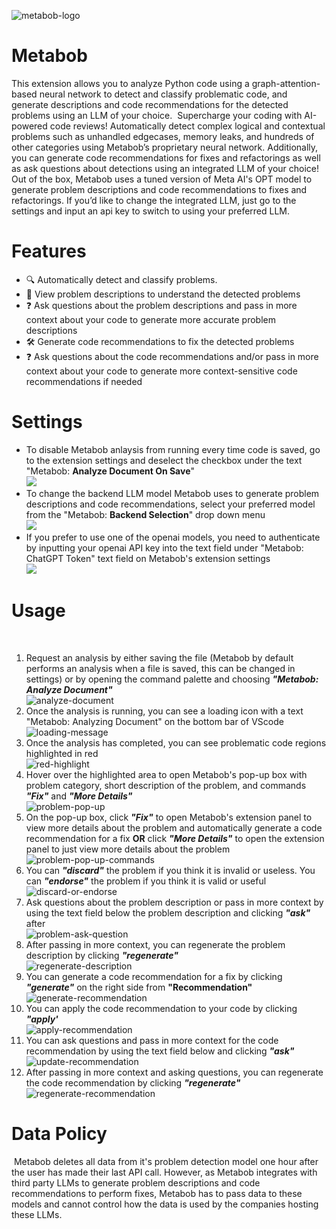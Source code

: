 ​![metabob-logo](docs/img/docs-metabob-logo.png)
​
# Metabob​

This extension allows you to analyze Python code using a graph-attention-based neural network to detect and classify problematic code, and generate descriptions and code recommendations for the detected problems using an LLM of your choice. 
​
Supercharge your coding with AI-powered code reviews! Automatically detect complex logical and contextual problems such as unhandled edgecases, memory leaks, and hundreds of other categories using Metabob’s proprietary neural network. Additionally, you can generate code recommendations for fixes and refactorings as well as ask questions about detections using an integrated LLM of your choice! 
​
Out of the box, Metabob uses a tuned version of Meta AI's OPT model to generate problem descriptions and code recommendations to fixes and refactorings. If you’d like to change the integrated LLM, just go to the settings and input an api key to switch to using your preferred LLM. 
​
# Features
* :mag: Automatically detect and classify problems. 
* :eyes: View problem descriptions to understand the detected problems
* :question: Ask questions about the problem descriptions and pass in more context about your code to generate more accurate problem descriptions
* :hammer_and_wrench: Generate code recommendations to fix the detected problems
* :question: Ask questions about the code recommendations and/or pass in more context about your code to generate more context-sensitive code recommendations if needed
​​
# Settings​

* To disable Metabob anlaysis from running every time code is saved, go to the extension settings and deselect the checkbox under the text "Metabob: **Analyze Document On Save**"  
![](docs/img/docs-analyze-on-save.png)
​
* To change the backend LLM model Metabob uses to generate problem descriptions and code recommendations, select your preferred model from the "Metabob: **Backend Selection**" drop down menu  
![](docs/img/docs-backend-selection.png)
​
* If you prefer to use one of the openai models, you need to authenticate by inputting your openai API key into the text field under "Metabob: ChatGPT Token" text field on Metabob's extension settings  
![](docs/img/docs-openai-token.png)

# Usage​
​
1. Request an analysis by either saving the file (Metabob by default performs an analysis when a file is saved, this can be changed in settings) or by opening the command palette and choosing **_"Metabob: Analyze Document"_**  
![analyze-document](docs/img/docs-analyze-document.png)
​
2. Once the analysis is running, you can see a loading icon with a text "Metabob: Analyzing Document" on the bottom bar of VScode​  
![loading-message](docs/img/docs-loading.png)
​
3. Once the analysis has completed, you can see problematic code regions highlighted in red  
![red-highlight](docs/img/docs-red-highlight.png)
​
4. Hover over the highlighted area to open Metabob's pop-up box with problem category, short description of the problem, and commands **_"Fix"_** and **_"More Details"_**  
![problem-pop-up](docs/img/docs-pop-up.png)
​
5. On the pop-up box, click **_"Fix"_** to open Metabob's extension panel to view more details about the problem and automatically generate a code recommendation for a fix **OR** click **_"More Details"_** to open the extension panel to just view more details about the problem  
![problem-pop-up-commands](docs/img/docs-popup-commands.png)
​
6. You can **_"discard"_** the problem if you think it is invalid or useless. You can **_"endorse"_** the problem if you think it is valid or useful  
![discard-or-endorse](docs/img/docs-discard-endorse.png)
​
7. Ask questions about the problem description or pass in more context by using the text field below the problem description and clicking **_"ask"_** after  
![problem-ask-question](docs/img/docs-probquestion.png)
​
8. After passing in more context, you can regenerate the problem description by clicking **_"regenerate"_**  
![regenerate-description](docs/img/docs-desc-regenerate.png)
​
9. You can generate a code recommendation for a fix by clicking **_"generate"_** on the right side from **"Recommendation"**  
![generate-recommendation](docs/img/docs-coderec-generate.png)
​
10. You can apply the code recommendation to your code by clicking **_"apply'_**  
![apply-recommendation](docs/img/docs-coderec-apply.png)
​
11. You can ask questions and pass in more context for the code recommendation by using the text field below and clicking **_"ask"_**  
![update-recommendation](docs/img/docs-coderec-ask.png)
​
12. After passing in more context and asking questions, you can regenerate the code recommendation by clicking **_"regenerate"_**  
![regenerate-recommendation](docs/img/docs-coderec-regenerate.png)

# Data Policy
​
Metabob deletes all data from it's problem detection model one hour after the user has made their last API call. However, as Metabob integrates with third party LLMs to generate problem descriptions and code recommendations to perform fixes, Metabob has to pass data to these models and cannot control how the data is used by the companies hosting these LLMs. ​
​
